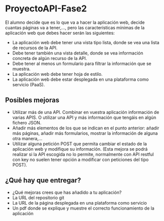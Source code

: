 # ProyectoAPI-Fase2

El alumno decide que es lo que va a hacer la aplicación web, decide cuantas páginas va a tener,…, pero las características mínimas de la aplicación web que debes hacer serán las siguientes:

* La aplicación web debe tener una vista tipo lista, donde se vea una lista de recursos de la API.
* Debe tener también una vista detalle, donde se vea información concreta de algún recurso de la API.
* Debe tener al menos un formulario para filtrar la información que se muestra.
* La aplicación web debe tener hoja de estilo.
* La aplicación web debe estar desplegada en una plataforma como servicio (PaaS).

## Posibles mejoras

* Utilizar más de una API. Combinar en vuestra aplicación información de varias APIS. O utilizar una API y más información que tengáis en algún fichero JSON.
* Añadir más elementos de los que se indican en el punto anterior: añadir más páginas, añadir más formularios, mostrar la información de alguna otra manera,…
* Utilizar alguna petición POST que permita cambiar el estado de la aplicación web y modifique su información. (Esta mejora se podrá realizar si la API escogida no lo permite, normalmente con API restful con key no suelen tener opción a modificar con peticiones del tipo POST).

## ¿Qué hay que entregar?
* ¿Qué mejoras crees que has añadido a tu aplicación?
* La URL del repositorio git
* La URL de la página desplegada en una plataforma como servicio
* Un pdf donde se explique y muestre el correcto funcionamiento de la aplicación
